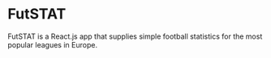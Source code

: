 # FutSTAT

FutSTAT is a React.js app that supplies simple football statistics for the most popular leagues in Europe.

